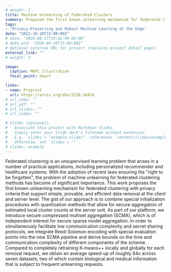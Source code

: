 ```yaml
---
# weight: 3
title: Machine Unlearning of Federated Clusters 
summary: Proposed the first known unlearning mechanism for federated clustering with privacy criteria that support simple, provable, and efficient data removal at the client and server level. 
tags:
- 'Privacy-Preserving and Robust Machine Learning at the Edge'
date: "2022-10-28T15:00:00Z"
# date: "2020-08-17T19:02:09-04:00"
# date_end: "2020-04-10T15:00:00Z"
# Optional external URL for project (replaces project detail page).
external_link: ""
# weight: 3 

image:
  caption: MUFC illustration  
  focal_point: Smart

links:
- name: Preprint
  url: https://arxiv.org/abs/2210.16424 
# url_code: ""
# url_pdf: ""
# url_slides: ""
# url_video: ""

# Slides (optional).
#   Associate this project with Markdown slides.
#   Simply enter your slide deck's filename without extension.
#   E.g. `slides = "example-slides"` references `content/slides/example-slides.md`.
#   Otherwise, set `slides = ""`.
# slides: example
---
```


Federated clustering is an unsupervised learning problem that arises in a number of practical applications, including personalized recommender and healthcare systems. With the adoption of recent laws ensuring the "right to be forgotten", the problem of machine unlearning for federated clustering methods has become of significant importance. This work proposes the first known unlearning mechanism for federated clustering with privacy criteria that support simple, provable, and efficient data removal at the client and server level. The gist of our approach is to combine special initialization procedures with quantization methods that allow for secure aggregation of estimated local cluster counts at the server unit. As part of our platform, we introduce secure compressed multiset aggregation (SCMA), which is of independent interest for secure sparse model aggregation. In order to simultaneously facilitate low communication complexity and secret sharing protocols, we integrate Reed-Solomon encoding with special evaluation points into the new SCMA pipeline and derive bounds on the time and communication complexity of different components of the scheme. Compared to completely retraining K-means++ locally and globally for each removal request, we obtain an average speed-up of roughly 84x across seven datasets, two of which contain biological and medical information that is subject to frequent unlearning requests. 